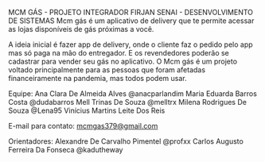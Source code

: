 MCM GÁS - PROJETO INTEGRADOR FIRJAN SENAI - DESENVOLVIMENTO DE SISTEMAS
Mcm gás é um aplicativo de delivery que te permite acessar as lojas disponíveis de gás próximas a você.

A ideia inicial é fazer app de delivery, onde o cliente faz o pedido pelo app mas só paga na mão do entregador.
E os revendedores poderão se cadastrar para vender seu gás no aplicativo.
O Mcm gás é um projeto voltado principalmente para as pessoas que foram afetadas financeiramente na pandemia, mas todos podem usar.

Equipe:
Ana Clara De Almeida Alves @anacparlandim
Maria Eduarda Barros Costa @dudabarros
Mell Trinas De Souza @melltrx
Milena Rodrigues De Souza @Lena95
Vinícius Martins Leite Dos Reis

E-mail para contato: mcmgas379@gmail.com

Orientadores:
Alexandre De Carvalho Pimentel @profxx
Carlos Augusto Ferreira Da Fonseca @kadutheway
